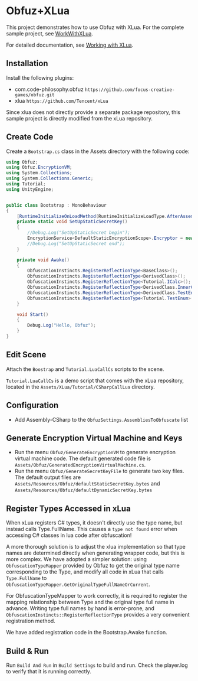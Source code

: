 # Obfuz+XLua

This project demonstrates how to use Obfuz with XLua. For the complete sample project, see [WorkWithXLua](https://github.com/focus-creative-games/obfuz-samples/tree/main/WorkWithXLua).

For detailed documentation, see [Working with XLua](../manual/xlua/work-with-xlua).

## Installation

Install the following plugins:

- com.code-philosophy.obfuz `https://github.com/focus-creative-games/obfuz.git`
- xlua `https://github.com/Tencent/xLua`

Since xlua does not directly provide a separate package repository, this sample project is directly modified from the xLua repository.

## Create Code

Create a `Bootstrap.cs` class in the Assets directory with the following code:

```csharp
using Obfuz;
using Obfuz.EncryptionVM;
using System.Collections;
using System.Collections.Generic;
using Tutorial;
using UnityEngine;


public class Bootstrap : MonoBehaviour
{
    [RuntimeInitializeOnLoadMethod(RuntimeInitializeLoadType.AfterAssembliesLoaded)]
    private static void SetUpStaticSecretKey()
    {
        //Debug.Log("SetUpStaticSecret begin");
        EncryptionService<DefaultStaticEncryptionScope>.Encryptor = new GeneratedEncryptionVirtualMachine(Resources.Load<TextAsset>("Obfuz/defaultStaticSecretKey").bytes);
        //Debug.Log("SetUpStaticSecret end");
    }

    private void Awake()
    {
        ObfuscationInstincts.RegisterReflectionType<BaseClass>();
        ObfuscationInstincts.RegisterReflectionType<DerivedClass>();
        ObfuscationInstincts.RegisterReflectionType<Tutorial.ICalc>();
        ObfuscationInstincts.RegisterReflectionType<DerivedClass.InnerCalc>();
        ObfuscationInstincts.RegisterReflectionType<DerivedClass.TestEnumInner>();
        ObfuscationInstincts.RegisterReflectionType<Tutorial.TestEnum>();
    }

    void Start()
    {
        Debug.Log("Hello, Obfuz");
    }
}
```

## Edit Scene

Attach the `Boostrap` and `Tutorial.LuaCallCs` scripts to the scene.

`Tutorial.LuaCallCs` is a demo script that comes with the xLua repository, located in the `Assets/XLua/Tutorial/CSharpCallLua` directory.

## Configuration

- Add Assembly-CSharp to the `ObfuzSettings.AssembliesToObfuscate` list

## Generate Encryption Virtual Machine and Keys

- Run the menu `Obfuz/GenerateEncryptionVM` to generate encryption virtual machine code. The default generated code file is `Assets/Obfuz/GeneratedEncryptionVirtualMachine.cs`.
- Run the menu `Obfuz/GenerateSecretKeyFile` to generate two key files. The default output files are `Assets/Resources/Obfuz/defaultStaticSecretKey.bytes` and `Assets/Resources/Obfuz/defaultDynamicSecretKey.bytes`

## Register Types Accessed in xLua

When xLua registers C# types, it doesn't directly use the type name, but instead calls Type.FullName. This causes a `type not found` error when accessing C# classes in lua code after obfuscation!

A more thorough solution is to adjust the xlua implementation so that type names are determined directly when generating wrapper code, but this is more complex. We have adopted a simpler solution: using `ObfuscationTypeMapper` provided by Obfuz
to get the original type name corresponding to the Type, and modify all code in xLua that calls `Type.FullName` to `ObfuscationTypeMapper.GetOriginalTypeFullNameOrCurrent`.

For ObfuscationTypeMapper to work correctly, it is required to register the mapping relationship between Type and the original type full name in advance. Writing type full names by hand is error-prone, and `ObfuscationInstincts::RegisterReflectionType` provides a very convenient registration method.

We have added registration code in the Bootstrap.Awake function.

## Build & Run

Run `Build And Run` in `Build Settings` to build and run. Check the player.log to verify that it is running correctly.
